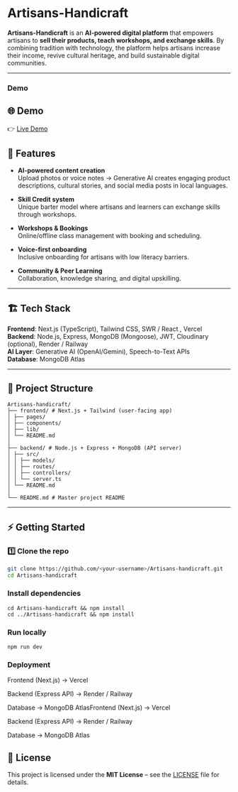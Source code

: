   # Artisans-Handicraft

**Artisans-Handicraft** is an **AI-powered digital platform** that empowers artisans to **sell their products, teach workshops, and exchange skills**. By combining tradition with technology, the platform helps artisans increase their income, revive cultural heritage, and build sustainable digital communities.  

---
### Demo

## 🌐 Demo

👉 [Live Demo]([https://ai-tone-53431626.figma.site])  


## 🚀 Features

- **AI-powered content creation**  
  Upload photos or voice notes → Generative AI creates engaging product descriptions, cultural stories, and social media posts in local languages.  

- **Skill Credit system**  
  Unique barter model where artisans and learners can exchange skills through workshops.  

- **Workshops & Bookings**  
  Online/offline class management with booking and scheduling.  

- **Voice-first onboarding**  
  Inclusive onboarding for artisans with low literacy barriers.  

- **Community & Peer Learning**  
  Collaboration, knowledge sharing, and digital upskilling.  

---

## 🏗️ Tech Stack

**Frontend**: Next.js (TypeScript), Tailwind CSS, SWR / React , Vercel  
**Backend**: Node.js, Express, MongoDB (Mongoose), JWT, Cloudinary (optional), Render / Railway  
**AI Layer**: Generative AI (OpenAI/Gemini), Speech-to-Text APIs  
**Database**: MongoDB Atlas  

---

## 📂 Project Structure

```
Artisans-handicraft/
├── frontend/ # Next.js + Tailwind (user-facing app)
│ ├── pages/
│ ├── components/
│ ├── lib/
│ └── README.md
│
├── backend/ # Node.js + Express + MongoDB (API server)
│ ├── src/
│ │ ├── models/
│ │ ├── routes/
│ │ ├── controllers/
│ │ └── server.ts
│ └── README.md
│
└── README.md # Master project README

```


---

## ⚡ Getting Started

### 1️⃣ Clone the repo
```bash
git clone https://github.com/<your-username>/Artisans-handicraft.git
cd Artisans-handicraft
```
### Install dependencies
```
cd Artisans-handicraft && npm install
cd ../Artisans-handicraft && npm install

```

### Run locally

```
npm run dev
```

### Deployment

Frontend (Next.js) → Vercel

Backend (Express API) → Render / Railway

Database → MongoDB AtlasFrontend (Next.js) → Vercel

Backend (Express API) → Render / Railway

Database → MongoDB Atlas


## 📜 License

This project is licensed under the **MIT License** – see the [LICENSE](./LICENSE) file for details.



